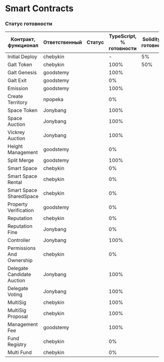 # Smart Contracts

### Статус готовности

| Контракт, функционал | Ответственный | Cтатус | TypeScript, % готовности | Solidity, % готовности | Issues |
| ----- | ----- | ----- | ----- | ----- | ----- |
| Initial Deploy | chebykin |  | - | 5% |  |
| Galt Token | chebykin |  | 100% | 50% |  |
| Galt Genesis | goodstemy |  | 100% |  |  |
| Galt Exit | goodstemy |  | 0% |  |  |
| Emission | goodstemy |  | 100% |  |  |
| Create Territory | npopeka |  | 0% |  |  |
| Space Token | Jonybang |  | 100% |  |  |
| Space Auction | Jonybang |  | 100% |  |  |
| Vickrey Auction | Jonybang |  | 100% |  |  |
| Height Management | goodstemy |  | 0% |  |  |
| Split Merge | goodstemy |  | 100% |  |  |
| Smart Space | chebykin |  | 0% |  |  |
| Smart Space Rental | chebykin |  | 0% |  |  |
| Smart Space SharedSpace | chebykin |  | 0% |  |  |
| Property Verification | goodstemy |  | 0% |  |  |
| Reputation | chebykin |  | 0% |  |  |
| Reputation Fine | Jonybang |  | 0% |  |  |
| Controller | Jonybang |  | 100% |  |  |
| Permissions And Ownership | chebykin |  | 0% |  |  |
| Delegate Candidate Auction | Jonybang |  | 100% |  |  |
| Delegate Voting | Jonybang |  | 100% |  |  |
| MultiSig | chebykin |  | 100% |  |  |
| MultiSig Proposal | chebykin |  | 100% |  |  |
| Management Fee | goodstemy |  | 100% |  |  |
| Fund Registry | chebykin |  | 0% |  |  |
| Multi Fund | chebykin |  | 0% |  |  |